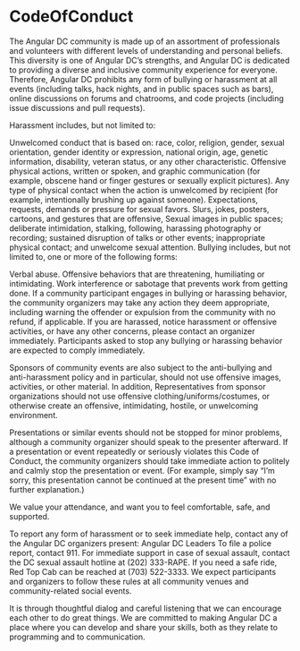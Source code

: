 # CodeOfConduct

The Angular DC community is made up of an assortment of professionals and volunteers with different levels of understanding and personal beliefs. This diversity is one of Angular DC’s strengths, and Angular DC is dedicated to providing a diverse and inclusive community experience for everyone. Therefore, Angular DC prohibits any form of bullying or harassment at all events (including talks, hack nights, and in public spaces such as bars), online discussions on forums and chatrooms, and code projects (including issue discussions and pull requests).

Harassment includes, but not limited to:

Unwelcomed conduct that is based on: race, color, religion, gender, sexual orientation, gender identity or expression, national origin, age, genetic information, disability, veteran status, or any other characteristic.
Offensive physical actions, written or spoken, and graphic communication (for example, obscene hand or finger gestures or sexually explicit pictures).
Any type of physical contact when the action is unwelcomed by recipient (for example, intentionally brushing up against someone).
Expectations, requests, demands or pressure for sexual favors.
Slurs, jokes, posters, cartoons, and gestures that are offensive,
Sexual images in public spaces; deliberate intimidation, stalking, following, harassing photography or recording; sustained disruption of talks or other events; inappropriate physical contact; and unwelcome sexual attention.
Bullying includes, but not limited to, one or more of the following forms:

Verbal abuse.
Offensive behaviors that are threatening, humiliating or intimidating.
Work interference or sabotage that prevents work from getting done.
If a community participant engages in bullying or harassing behavior, the community organizers may take any action they deem appropriate, including warning the offender or expulsion from the community with no refund, if applicable. If you are harassed, notice harassment or offensive activities, or have any other concerns, please contact an organizer immediately. Participants asked to stop any bullying or harassing behavior are expected to comply immediately.

Sponsors of community events are also subject to the anti-bullying and anti-harassment policy and in particular, should not use offensive images, activities, or other material. In addition, Representatives from sponsor organizations should not use offensive clothing/uniforms/costumes, or otherwise create an offensive, intimidating, hostile, or unwelcoming environment.

Presentations or similar events should not be stopped for minor problems, although a community organizer should speak to the presenter afterward. If a presentation or event repeatedly or seriously violates this Code of Conduct, the community organizers should take immediate action to politely and calmly stop the presentation or event. (For example, simply say “I’m sorry, this presentation cannot be continued at the present time” with no further explanation.)

We value your attendance, and want you to feel comfortable, safe, and supported.

To report any form of harassment or to seek immediate help, contact any of the Angular DC organizers present:
Angular DC Leaders
To file a police report, contact 911.
For immediate support in case of sexual assault, contact the DC sexual assault hotline at (202) 333-RAPE.
If you need a safe ride, Red Top Cab can be reached at (703) 522-3333.
We expect participants and organizers to follow these rules at all community venues and community-related social events.

It is through thoughtful dialog and careful listening that we can encourage each other to do great things. We are committed to making Angular DC a place where you can develop and share your skills, both as they relate to programming and to communication.
